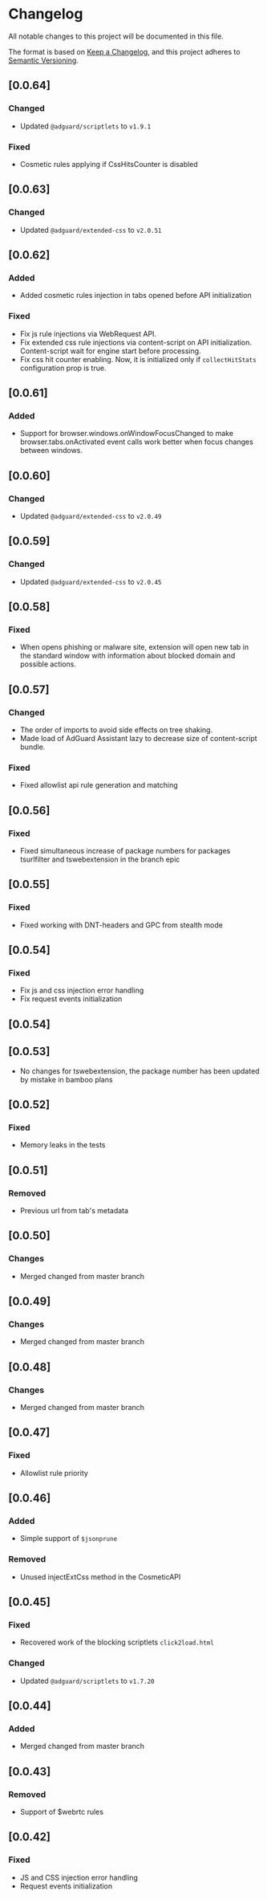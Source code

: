 # Changelog
All notable changes to this project will be documented in this file.

The format is based on [Keep a Changelog](https://keepachangelog.com/en/1.0.0/),
and this project adheres to [Semantic Versioning](https://semver.org/spec/v2.0.0.html).


## [0.0.64]

### Changed
- Updated `@adguard/scriptlets` to `v1.9.1`

### Fixed
- Cosmetic rules applying if CssHitsCounter is disabled


## [0.0.63]

### Changed
- Updated `@adguard/extended-css` to `v2.0.51`


## [0.0.62]

### Added
- Added cosmetic rules injection in tabs opened before API initialization
### Fixed
- Fix js rule injections via WebRequest API.
- Fix extended css rule injections via content-script on API initialization.
  Content-script wait for engine start before processing.
- Fix css hit counter enabling.
  Now, it is initialized only if `collectHitStats` configuration prop is true.


## [0.0.61]

### Added
- Support for browser.windows.onWindowFocusChanged to make browser.tabs.onActivated
  event calls work better when focus changes between windows.


## [0.0.60]

### Changed
- Updated `@adguard/extended-css` to `v2.0.49`


## [0.0.59]

### Changed
- Updated `@adguard/extended-css` to `v2.0.45`


## [0.0.58]

### Fixed
- When opens phishing or malware site, extension will open new tab in the
  standard window with information about blocked domain and possible actions.


## [0.0.57]

### Changed
- The order of imports to avoid side effects on tree shaking.
- Made load of AdGuard Assistant lazy to decrease size of content-script bundle.

### Fixed
- Fixed allowlist api rule generation and matching


## [0.0.56]

### Fixed
- Fixed simultaneous increase of package numbers for packages tsurlfilter and
  tswebextension in the branch epic


## [0.0.55]

### Fixed
- Fixed working with DNT-headers and GPC from stealth mode


## [0.0.54]

### Fixed
- Fix js and css injection error handling
- Fix request events initialization

## [0.0.54]
## [0.0.53]

- No changes for tswebextension, the package number has been updated
  by mistake in bamboo plans


## [0.0.52]

### Fixed
- Memory leaks in the tests


## [0.0.51]

### Removed
- Previous url from tab's metadata


## [0.0.50]

### Changes

- Merged changed from master branch


## [0.0.49]

### Changes

- Merged changed from master branch


## [0.0.48]

### Changes

- Merged changed from master branch


## [0.0.47]

### Fixed

- Allowlist rule priority


## [0.0.46]

### Added

- Simple support of `$jsonprune`

### Removed

- Unused injectExtCss method in the CosmeticAPI


## [0.0.45]

### Fixed
- Recovered work of the blocking scriptlets `click2load.html`

### Changed
- Updated `@adguard/scriptlets` to `v1.7.20`


## [0.0.44]

### Added

- Merged changed from master branch


## [0.0.43]

### Removed

- Support of $webrtc rules


## [0.0.42]

### Fixed

- JS and CSS injection error handling
- Request events initialization
